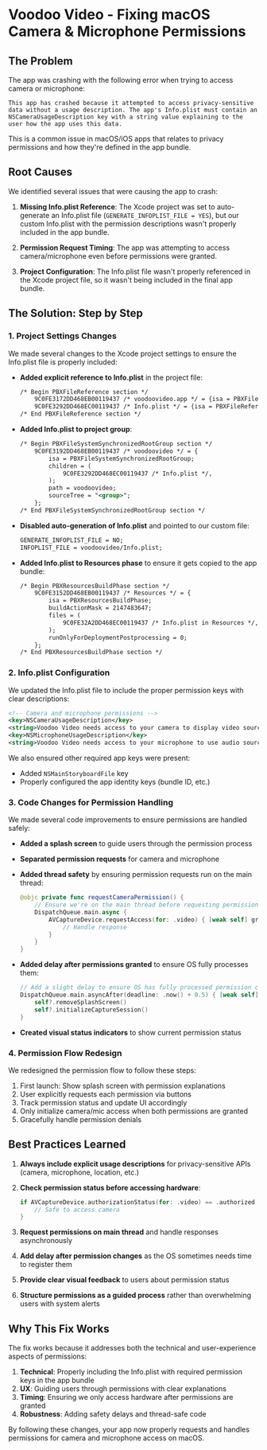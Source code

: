 # Voodoo Video - Fixing macOS Camera & Microphone Permissions

## The Problem

The app was crashing with the following error when trying to access camera or microphone:

```
This app has crashed because it attempted to access privacy-sensitive data without a usage description. The app's Info.plist must contain an NSCameraUsageDescription key with a string value explaining to the user how the app uses this data.
```

This is a common issue in macOS/iOS apps that relates to privacy permissions and how they're defined in the app bundle.

## Root Causes

We identified several issues that were causing the app to crash:

1. **Missing Info.plist Reference**: The Xcode project was set to auto-generate an Info.plist file (`GENERATE_INFOPLIST_FILE = YES`), but our custom Info.plist with the permission descriptions wasn't properly included in the app bundle.

2. **Permission Request Timing**: The app was attempting to access camera/microphone even before permissions were granted.

3. **Project Configuration**: The Info.plist file wasn't properly referenced in the Xcode project file, so it wasn't being included in the final app bundle.

## The Solution: Step by Step

### 1. Project Settings Changes

We made several changes to the Xcode project settings to ensure the Info.plist file is properly included:

- **Added explicit reference to Info.plist** in the project file:
  ```xml
  /* Begin PBXFileReference section */
      9C0FE3172DD468EB00119437 /* voodoovideo.app */ = {isa = PBXFileReference; explicitFileType = wrapper.application; includeInIndex = 0; path = voodoovideo.app; sourceTree = BUILT_PRODUCTS_DIR; };
      9C0FE3292DD468EC00119437 /* Info.plist */ = {isa = PBXFileReference; lastKnownFileType = text.plist.xml; path = Info.plist; sourceTree = "<group>"; };
  /* End PBXFileReference section */
  ```

- **Added Info.plist to project group**:
  ```xml
  /* Begin PBXFileSystemSynchronizedRootGroup section */
      9C0FE3192DD468EB00119437 /* voodoovideo */ = {
          isa = PBXFileSystemSynchronizedRootGroup;
          children = (
              9C0FE3292DD468EC00119437 /* Info.plist */,
          );
          path = voodoovideo;
          sourceTree = "<group>";
      };
  /* End PBXFileSystemSynchronizedRootGroup section */
  ```

- **Disabled auto-generation of Info.plist** and pointed to our custom file:
  ```xml
  GENERATE_INFOPLIST_FILE = NO;
  INFOPLIST_FILE = voodoovideo/Info.plist;
  ```

- **Added Info.plist to Resources phase** to ensure it gets copied to the app bundle:
  ```xml
  /* Begin PBXResourcesBuildPhase section */
      9C0FE3152DD468EB00119437 /* Resources */ = {
          isa = PBXResourcesBuildPhase;
          buildActionMask = 2147483647;
          files = (
              9C0FE32A2DD468EC00119437 /* Info.plist in Resources */,
          );
          runOnlyForDeploymentPostprocessing = 0;
      };
  /* End PBXResourcesBuildPhase section */
  ```

### 2. Info.plist Configuration

We updated the Info.plist file to include the proper permission keys with clear descriptions:

```xml
<!-- Camera and microphone permissions -->
<key>NSCameraUsageDescription</key>
<string>Voodoo Video needs access to your camera to display video sources.</string>
<key>NSMicrophoneUsageDescription</key>
<string>Voodoo Video needs access to your microphone to use audio sources.</string>
```

We also ensured other required app keys were present:
- Added `NSMainStoryboardFile` key
- Properly configured the app identity keys (bundle ID, etc.)

### 3. Code Changes for Permission Handling

We made several code improvements to ensure permissions are handled safely:

- **Added a splash screen** to guide users through the permission process
- **Separated permission requests** for camera and microphone
- **Added thread safety** by ensuring permission requests run on the main thread:
  ```swift
  @objc private func requestCameraPermission() {
      // Ensure we're on the main thread before requesting permissions
      DispatchQueue.main.async {
          AVCaptureDevice.requestAccess(for: .video) { [weak self] granted in
              // Handle response
          }
      }
  }
  ```

- **Added delay after permissions granted** to ensure OS fully processes them:
  ```swift
  // Add a slight delay to ensure OS has fully processed permission changes
  DispatchQueue.main.asyncAfter(deadline: .now() + 0.5) { [weak self] in
      self?.removeSplashScreen()
      self?.initializeCaptureSession()
  }
  ```

- **Created visual status indicators** to show current permission status

### 4. Permission Flow Redesign

We redesigned the permission flow to follow these steps:

1. First launch: Show splash screen with permission explanations
2. User explicitly requests each permission via buttons
3. Track permission status and update UI accordingly
4. Only initialize camera/mic access when both permissions are granted
5. Gracefully handle permission denials

## Best Practices Learned

1. **Always include explicit usage descriptions** for privacy-sensitive APIs (camera, microphone, location, etc.)

2. **Check permission status before accessing hardware**:
   ```swift
   if AVCaptureDevice.authorizationStatus(for: .video) == .authorized {
       // Safe to access camera
   }
   ```

3. **Request permissions on main thread** and handle responses asynchronously

4. **Add delay after permission changes** as the OS sometimes needs time to register them

5. **Provide clear visual feedback** to users about permission status

6. **Structure permissions as a guided process** rather than overwhelming users with system alerts

## Why This Fix Works

The fix works because it addresses both the technical and user-experience aspects of permissions:

1. **Technical**: Properly including the Info.plist with required permission keys in the app bundle
2. **UX**: Guiding users through permissions with clear explanations
3. **Timing**: Ensuring we only access hardware after permissions are granted
4. **Robustness**: Adding safety delays and thread-safe code

By following these changes, your app now properly requests and handles permissions for camera and microphone access on macOS. 